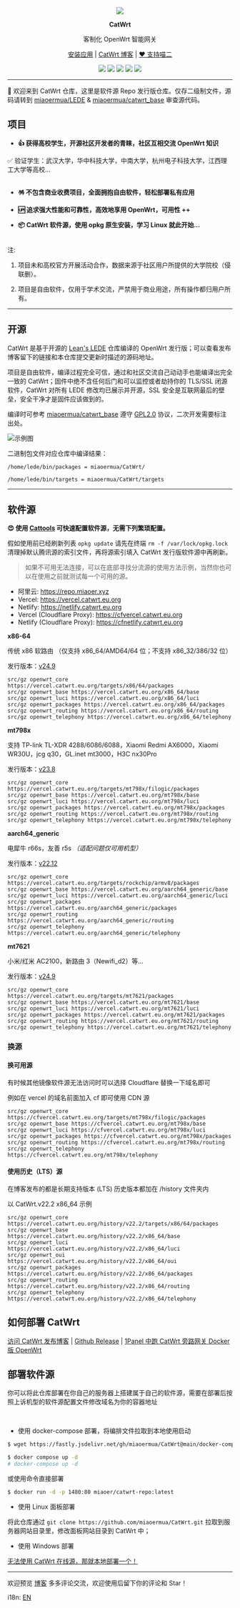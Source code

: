<p align="center">
<img src="https://fastly.jsdelivr.net/gh/miaoermua/static@main/images/CatWrt_bannerlogo.jpg">
</p>

<p align="center">
<b>CatWrt</b>
</p>

<div align="center">

客制化 OpenWrt 智能网关

[安装应用](https://www.miaoer.xyz/posts/network/catwrt-install-application) | [CatWrt 博客](https://www.miaoer.xyz/posts/network/catwrt) | [❤️ 支持喵二](https://www.miaoer.xyz/sponsor)

[![](https://img.shields.io/badge/blog-@CatWrt.svg)](https://www.miaoer.xyz/network/catwrt)
[![](https://img.shields.io/github/v/release/miaoermua/CatWrt)](https://github.com/miaoermua/CatWrt/releases)
[![](https://img.shields.io/docker/stars/miaoer/catwrt-repo)](https://hub.docker.com/r/miaoer/catwrt-repo)
[![](https://img.shields.io/docker/image-size/miaoer/catwrt-repo)](https://hub.docker.com/r/miaoer/catwrt-repo)
[![](https://img.shields.io/github/last-commit/tensorflow/tensorflow.svg)](https://github.com/miaoermua/CatWrt/commits/main)

</div>

***

🐧 欢迎来到 CatWrt 仓库，这里是软件源 Repo 发行版仓库。仅存二级制文件，源码请转到 [miaoermua/LEDE](https://github.com/miaoermua/lede) & [miaoermua/catwrt_base](https://github.com/miaoermua/catwrt_base) 审查源代码。

## 项目

<!--
<img src="https://fastly.jsdelivr.net/gh/miaoermua/static@main/images/CatWrt_gh.jpg">
--->

- **👍 获得高校学生，开源社区开发者的青睐，社区互相交流 OpenWrt 知识**<br>

✅ 验证学生：武汉大学，华中科技大学，中南大学，杭州电子科技大学，江西理工大学等高校...<br><br>

- **🪅 不包含商业收费项目，全面拥抱自由软件，轻松部署私有应用**<br>

- **🆙 追求强大性能和可靠性，高效地享用 OpenWrt，可用性 ++**<br>

- **📦 CatWrt 软件源，使用 opkg 原生安装，学习 Linux 就此开始...**<br><br>

注:

1. 项目未和高校官方开展活动合作，数据来源于社区用户所提供的大学院校（侵联删）。

2. 项目是自由软件，仅用于学术交流，严禁用于商业用途，所有操作都归用户所有。

***

## 开源

CatWrt 是基于开源的 [Lean's LEDE](https://github.com/coolsnowwolf/lede) 仓库编译的 OpenWrt 发行版；可以查看发布博客留下的链接和本仓库提交更新时描述的源码地址。

项目是自由软件，编译过程完全可信，通过和社区交流自己动动手也能编译出完全一致的 CatWrt；固件中绝不含任何后门和可以监控或者劫持你的 TLS/SSL 闭源软件，CatWrt 对所有 LEDE 修改均已展示并开源，SSL 安全是互联网最后的壁垒，安全干净才是固件应该做到的。

编译时可参考 [miaoermua/catwrt_base](https://github.com/miaoermua/catwrt_base) 遵守 [GPL2.0](https://github.com/miaoermua/CatWrt/blob/main/COPYING) 协议，二次开发需要标注出处。

![示例图](https://fastly.jsdelivr.net/gh/miaoermua/CatCDN@main/blog/23-02-28/opensource.jpg)

二进制包文件对应仓库中编译结果：

```
/home/lede/bin/packages = miaoermua/CatWrt/

/home/lede/bin/targets = miaoermua/CatWrt/targets
```

***

## 软件源

**😍 使用 [Cattools](https://www.miaoer.xyz/posts/blog/cattools) 可快速配置软件源，无需下列繁琐配置。**

假如使用前已经刷新列表 `opkg update` 请先在终端 `rm -f /var/lock/opkg.lock` 清理掉默认腾讯源的索引文件，再将源索引填入 CatWrt 发行版软件源中再刷新。

> 如果不可用无法连接，可以在底部寻找分流源的使用方法示例，当然你也可以在使用之前就测试每一个可用的源。

- 阿里云: https://repo.miaoer.xyz
- Vercel: https://vercel.catwrt.eu.org
- Netlify: https://netlify.catwrt.eu.org
- Vercel (Cloudflare Proxy): https://cfvercel.catwrt.eu.org
- Netlify (Cloudflare Proxy): https://cfnetlify.catwrt.eu.org

**x86-64**

传统 x86 软路由 （仅支持 x86_64/AMD64/64 位；不支持 x86_32/386/32 位）

发行版本：[v24.9](https://www.miaoer.xyz/posts/network/CatWrt.v24.9.amd64)

```mirrors
src/gz openwrt_core https://vercel.catwrt.eu.org/targets/x86/64/packages
src/gz openwrt_base https://vercel.catwrt.eu.org/x86_64/base
src/gz openwrt_luci https://vercel.catwrt.eu.org/x86_64/luci
src/gz openwrt_packages https://vercel.catwrt.eu.org/x86_64/packages
src/gz openwrt_routing https://vercel.catwrt.eu.org/x86_64/routing
src/gz openwrt_telephony https://vercel.catwrt.eu.org/x86_64/telephony
```

**mt798x**

支持 TP-link TL-XDR 4288/6086/6088，Xiaomi Redmi AX6000，Xiaomi WR30U，jcg q30，GL.inet mt3000，H3C nx30Pro

发行版本：[v23.8](https://www.miaoer.xyz/posts/network/catwrt.v23.8)

```mirrors
src/gz openwrt_core https://vercel.catwrt.eu.org/targets/mt798x/filogic/packages
src/gz openwrt_base https://vercel.catwrt.eu.org/mt798x/base
src/gz openwrt_luci https://vercel.catwrt.eu.org/mt798x/luci
src/gz openwrt_packages https://vercel.catwrt.eu.org/mt798x/packages
src/gz openwrt_routing https://vercel.catwrt.eu.org/mt798x/routing
src/gz openwrt_telephony https://vercel.catwrt.eu.org/mt798x/telephony
```

**aarch64_generic**

电犀牛 r66s，友善 r5s *（适配问题仅可用机型）*

发行版本：[v22.12](https://www.miaoer.xyz/posts/network/catwrt-v22.12-arm)

```mirrors
src/gz openwrt_core https://vercel.catwrt.eu.org/targets/rockchip/armv8/packages
src/gz openwrt_base https://vercel.catwrt.eu.org/aarch64_generic/base
src/gz openwrt_luci https://vercel.catwrt.eu.org/aarch64_generic/luci
src/gz openwrt_packages https://vercel.catwrt.eu.org/aarch64_generic/packages
src/gz openwrt_routing https://vercel.catwrt.eu.org/aarch64_generic/routing
src/gz openwrt_telephony https://vercel.catwrt.eu.org/aarch64_generic/telephony
```

**mt7621**

小米/红米 AC2100，新路由 3（Newifi_d2）等...

发行版本：[v24.9](https://www.miaoer.xyz/posts/network/CatWrt.v24.9.mt7621)

```mirrors
src/gz openwrt_core https://vercel.catwrt.eu.org/targets/mt7621/packages
src/gz openwrt_base https://vercel.catwrt.eu.org/mt7621/base
src/gz openwrt_luci https://vercel.catwrt.eu.org/mt7621/luci
src/gz openwrt_packages https://vercel.catwrt.eu.org/mt7621/packages
src/gz openwrt_routing https://vercel.catwrt.eu.org/mt7621/routing
src/gz openwrt_telephony https://vercel.catwrt.eu.org/mt7621/telephony
```

### 换源

#### 换可用源

有时候其他镜像软件源无法访问时可以选择 Cloudflare 替换一下域名即可

例如在 vercel 的域名前面加入 cf 即可使用 CDN 源

```mirrors
src/gz openwrt_core https://cfvercel.catwrt.eu.org/targets/mt798x/filogic/packages
src/gz openwrt_base https://cfvercel.catwrt.eu.org/mt798x/base
src/gz openwrt_luci https://cfvercel.catwrt.eu.org/mt798x/luci
src/gz openwrt_packages https://cfvercel.catwrt.eu.org/mt798x/packages
src/gz openwrt_routing https://cfvercel.catwrt.eu.org/mt798x/routing
src/gz openwrt_telephony https://cfvercel.catwrt.eu.org/mt798x/telephony
```

#### 使用历史（LTS）源

在博客发布的都是长期支持版本 (LTS) 历史版本都加在 /history 文件夹内

以 CatWrt.v22.2 x86_64 示例

```mirrors
src/gz openwrt_core https://vercel.catwrt.eu.org/history/v22.2/targets/x86/64/packages
src/gz openwrt_base https://vercel.catwrt.eu.org/history/v22.2/x86_64/base
src/gz openwrt_luci https://vercel.catwrt.eu.org/history/v22.2/x86_64/luci
src/gz openwrt_oui https://vercel.catwrt.eu.org/history/v22.2/x86_64/oui
src/gz openwrt_packages https://vercel.catwrt.eu.org/history/v22.2/x86_64/packages
src/gz openwrt_routing https://vercel.catwrt.eu.org/history/v22.2/x86_64/routing
src/gz openwrt_telephony https://vercel.catwrt.eu.org/history/v22.2/x86_64/telephony
```

## 如何部署 CatWrt

[访问 CatWrt 发布博客](https://www.miaoer.xyz/posts/network/catwrt) | [Github Release](https://github.com/miaoermua/CatWrt/releases) | [1Panel 中跑 CatWrt 旁路网关 Docker 版 OpenWrt](https://www.miaoer.xyz/posts/network/1panel-deploy-catwrt-rootfs)

## 部署软件源

你可以将此仓库部署在你自己的服务器上搭建属于自己的软件源，需要在部署后按照上诉机型的软件源配置文件修改域名为你的容器地址

<br>

- 使用 docker-compose 部署，将编排文件拉取到本地使用启动

```bash
$ wget https://fastly.jsdelivr.net/gh/miaoermua/CatWrt@main/docker-compose.yml

$ docker compose up -d  
# docker-compose up -d
```

或使用命令直接部署

```bash
$ docker run -d -p 1480:80 miaoer/catwrt-repo:latest
```

- 使用 Linux 面板部署

将此仓库通过 `git clone https://github.com/miaoermua/CatWrt.git` 拉取到服务器网站目录里，修改面板网站目录到 CatWrt 中；

- 使用 Windows 部署

[无法使用 CatWrt 在线源，那就本地部署一个！](https://www.miaoer.xyz/posts/blog/windows-deploy-catwrt-repo)

***

欢迎预览 [博客](https://www.miaoer.xyz) 多多评论交流，欢迎使用后留下你的评论和 Star！

i18n: [EN](https://github.com/miaoermua/CatWrt/blob/main/README_EN.md)
